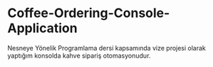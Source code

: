 # Coffee-Ordering-Console-Application
Nesneye Yönelik Programlama dersi kapsamında vize projesi olarak yaptığım konsolda kahve sipariş otomasyonudur.
